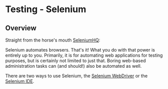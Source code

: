 # Testing - Selenium

## Overview

Straight from the horse's mouth [SeleniumHQ](http://www.seleniumhq.org):

Selenium automates browsers. That's it! What you do with that power is entirely
up to you. Primarily, it is for automating web applications for testing
purposes, but is certainly not limited to just that. Boring web-based
administration tasks can (and should!) also be automated as well.

There are two ways to use Selenium, the
[Selenium WebDriver](selenium_webdriver) or the
[Selenium IDE](selenium_ide).

